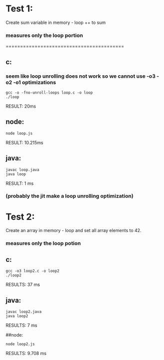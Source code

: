 # Test 1:

Create sum variable in memory - loop ++ to sum

### measures only the loop portion

=========================================

## c:

### seem like loop unrolling does not work so we cannot use -o3 -o2 -o1 optimizations

    gcc -o -fno-unroll-loops loop.c -o loop
    ./loop

RESULT: 20ms

## node:

    node loop.js

RESULT: 10.215ms

## java:

    javac loop.java
    java loop

RESULT: 1 ms

### (probably the jit make a loop unrolling optimization)

# Test 2:

Create an array in memory - loop and set all array elements to 42.

### measures only the loop potion

## c:

    gcc -o3 loop2.c -o loop2
    ./loop2

RESULTS: 37 ms

## java:

    javac loop2.java
    java loop2

RESULTS: 7 ms

##node:

    node loop2.js

RESULTS: 9.708 ms
